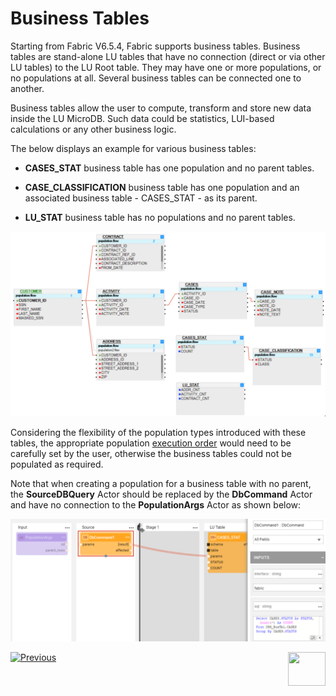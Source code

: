 # Business Tables

Starting from Fabric V6.5.4, Fabric supports business tables. Business tables are stand-alone LU tables that have no connection (direct or via other LU tables) to the LU Root table. They may have one or more populations, or no populations at all. Several business tables can be connected one to another.

Business tables allow the user to compute, transform and store new data inside the LU MicroDB. 
Such data could be statistics, LUI-based calculations or any other business logic.

The below displays an example for various business tables:

- **CASES_STAT** business table has one population and no parent tables.

- **CASE_CLASSIFICATION** business table has one population and an associated business table - CASES_STAT - as its parent.

- **LU_STAT** business table has no populations and no parent tables.


![image](images/business_tables.PNG)

Considering the flexibility of the population types introduced with these tables, the appropriate population [execution order](/articles/07_table_population/13_LU_table_population_execution_order.md) would need to be carefully set by the user, otherwise the business tables could not be populated as required. 

Note that when creating a population for a business table with no parent, the **SourceDBQuery** Actor should be replaced by the **DbCommand** Actor and have no connection to the **PopulationArgs** Actor as shown below:

![image](images/business_tables_1.png)



[![Previous](/articles/images/Previous.png)](04_table_properties.md)[<img align="right" width="60" height="54" src="/articles/images/Next.png">](06_LU_views.md)

